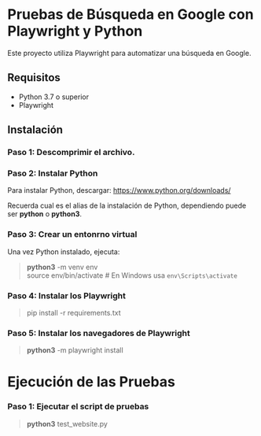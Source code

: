 # Pruebas de Búsqueda en Google con Playwright y Python

Este proyecto utiliza Playwright para automatizar una búsqueda en Google.

## Requisitos

- Python 3.7 o superior
- Playwright

## Instalación

### Paso 1: Descomprimir el archivo.

### Paso 2: Instalar Python
Para instalar Python, descargar: https://www.python.org/downloads/

Recuerda cual es el alias de la instalación de Python, dependiendo puede ser **python** o **python3**.


### Paso 3: Crear un entonrno virtual
Una vez Python instalado, ejecuta: 
> **python3** -m venv env   
> source env/bin/activate # En Windows usa `env\Scripts\activate` 

### Paso 4: Instalar los Playwright
> pip install -r requirements.txt

### Paso 5: Instalar los navegadores de Playwright
> **python3** -m playwright install

# Ejecución de las Pruebas

### Paso 1: Ejecutar el script de pruebas

> **python3** test_website.py